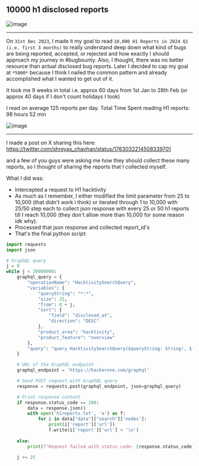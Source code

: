## 10000 h1 disclosed reports

![image](https://github.com/shreyaschavhan/10000-h1-disclosed-reports/assets/68887544/9e6e812e-fdaa-48f7-9a39-06a1b4b26938)

---

On `31st Dec 2023`, I made it my goal to read `10,000 H1 Reports in 2024 Q1 (i.e. first 3 months)` to really understand deep down what kind of bugs are being reported, accepted, or rejected and how exactly 
I should approach my journey in #bugbounty. Also, I thought, there was no better resource than actual disclosed bug reports. Later I decided to cap my goal at `*5000*` because I think I nailed the common pattern and already accomplished what I wanted to get out of it.

It took me 9 weeks in total i.e. approx 60 days from 1st Jan to 28th Feb (or approx 40 days if I don't count holidays I took)

I read on average 125 reports per day.
Total Time Spent reading H1 reports: 98 hours 52 min

![image](https://github.com/shreyaschavhan/10000-h1-disclosed-reports/assets/68887544/a9727b89-6dcb-445e-ba99-106736280105)

---

I made a post on X sharing this here: https://twitter.com/shreyas_chavhan/status/1763032214508339701

and a few of you guys were asking me how they should collect these many reports, so I thought of sharing the reports that I collected myself. 

What I did was:
- Intercepted a request to H1 hacktivity
- As much as I remember, I either modified the limit parameter from 25 to 10,000 (that didn't work i think) or iterated through 1 to 10,000 with 25/50 step each to collect json response with every 25 or 50 h1 reports till I reach 10,000 (they don't allow more than 10,000 for some reason idk why).
- Processed that json response and collected report_id's
- That's the final python script:

```python
import requests
import json

# GraphQL query
j = 0
while j < 20000000:
    graphql_query = {
        "operationName": "HacktivitySearchQuery",
        "variables": {
            "queryString": "*:*",
            "size": 25,
            "from": 0 + j,
            "sort": {
                "field": "disclosed_at",
                "direction": "DESC"
            },
            "product_area": "hacktivity",
            "product_feature": "overview"
        },
        "query": "query HacktivitySearchQuery($queryString: String!, $from: Int, $size: Int, $sort: SortInput!) {\n me {\n id\n __typename\n }\n search(\n index: HacktivityReportIndexService\n query_string: $queryString\n from: $from\n size: $size\n sort: $sort\n ) {\n __typename\n total_count\n nodes {\n __typename\n ... on HacktivityReportDocument {\n id\n _id\n reporter {\n id\n name\n username\n ...UserLinkWithMiniProfile\n __typename\n }\n cve_ids\n cwe\n severity_rating\n upvoted: upvoted_by_current_user\n report {\n id\n databaseId: _id\n title\n substate\n url\n disclosed_at\n report_generated_content {\n id\n hacktivity_summary\n __typename\n }\n __typename\n }\n votes\n team {\n handle\n name\n medium_profile_picture: profile_picture(size: medium)\n url\n id\n currency\n ...TeamLinkWithMiniProfile\n __typename\n }\n total_awarded_amount\n latest_disclosable_action\n latest_disclosable_activity_at\n submitted_at\n __typename\n }\n }\n }\n}\n\nfragment UserLinkWithMiniProfile on User {\n id\n username\n __typename\n}\n\nfragment TeamLinkWithMiniProfile on Team {\n id\n handle\n name\n __typename\n}\n"
    }

    # URL of the GraphQL endpoint
    graphql_endpoint = 'https://hackerone.com/graphql'

    # Send POST request with GraphQL query
    response = requests.post(graphql_endpoint, json=graphql_query)

    # Print response content
    if response.status_code == 200:
        data = response.json()
        with open('h1reports.txt', 'a') as f:
            for i in data["data"]["search"]['nodes']:
                print(i['report']['url'])
                f.write(i['report']['url'] + '\n')
        
    else:
        print(f"Request failed with status code: {response.status_code}")

    j += 25
```






